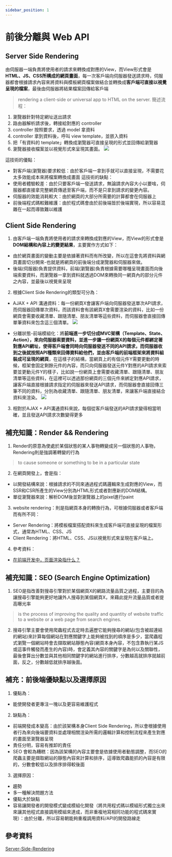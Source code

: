 ```yaml
---
sidebar_position: 1
---
```


# 前後分離與 Web API 

## Server Side Rendering
由伺服器一端負責將使用者的請求來轉換成對應的View，而View形式會是**HTML、JS、CSS所構成的網頁畫面**，每一次客戶端向伺服器發送請求時，伺服器都會根據請求內容來將資料與模板網頁檔案做結合並轉換成**客戶端可直接以視覺呈現的檔案**，最後由伺服器將結果檔案回傳給客戶端
>  rendering a client-side or universal app to HTML on the server.
簡述流程：
1. 瀏覽器針對特定網址送出請求
2. 路由器解析請求後，轉接給對應的 controller
3. controller 按照要求，透過 model 拿資料
4. controller 拿到資料後，呼叫 view template，並嵌入資料
5. 把「有資料的 template」轉換成瀏覽器可直接呈現的形式並回傳給瀏覽器
6. 瀏覽器接收檔案並以視覺形式來呈現其畫面。
![](https://res.cloudinary.com/dqfxgtyoi/image/upload/v1633596645/blog/network/ClientAndServer/MVCModel_dgvnhm.png)

這技術的優點：
  - 對客戶端(瀏覽器)要求較低：由於客戶端一拿到手就可以直接呈現，不需要花太多效能成本來將檔案轉換成畫面
這技術的缺點：
  - 使用者體驗較差：由於只要客戶端一發送請求，無論請求內容大小以要啥，伺服器都直接拿完整網頁傳遞至客戶端，而不是只拿到請求的變更內容。
  - 伺服器的效能消耗較大：由於網頁的大部分所需要的計算都會在伺服器上
  - 前後端程式碼較難維護：由於程式碼會由於前後端皆於後端實現，所以容易混雜在一起而導致難以維護
## Client Side Rendering
1. 由客戶端一端負責將使用者的請求來轉換成對應的View，而View的形式會是**DOM結構和內容上的變更結果**，主要實作方式如下：
  - 由於網頁畫面的變動主要是依據著資料而有所改變，所以在這會先將資料與網頁畫面切分開來-也就是將網頁的前後端分成瀏覽器和伺服器來做。
  - 後端(伺服器)負責提供資料，前端(瀏覽器)負責根據需要哪種呈現畫面而向後端索要資料，而瀏覽器一拿到資料就透過DOM來轉換同一網頁內的部分元件之內容，並最後以視覺來呈現
2. 根據Client Side Rendering的類型可分為：
  - AJAX + API 溝通資料：每一份網頁X會讓客戶端向伺服器發送單次API請求，而伺服器回傳單次資料，而該資料會有該網頁X會需要渲染的資料，比如一份網頁會需要收藏清單、跟隨清單、朋友清單等這些資料，而伺服器會直接回傳單筆資料來包含這三個清單。
  ![](https://res.cloudinary.com/dqfxgtyoi/image/upload/v1644767265/twitter/course/AJAXAPI_snepwr.png)
  
  - 分離狀態-前端模組化：將**前端進一步切分成MVC架構（Template、State、Action），來向伺服器索要資料，並進一步讓一份網頁X的每個元件都綁定著對應API網址，使得客戶端會同時向伺服器發送不同的API請求，而伺服器收到之後就按照API種類來回傳資料給他們，並由客戶端的前端框架來將資料組裝成可呈現的網頁**，在這樣子的結構，當網頁上的有個元件Y需要更動的時候，框架會固定剩餘元件的內容，而只向伺服器發送元件Y對應的API請求來索要並更動元件Y的樣子，比如說一份網頁上會需要收藏清單、跟隨清單、朋友清單等這些資料，在這裡可以透過那份網頁的三個元件來綁定對應API請求，讓客戶端直接根據請求指定的伺服器來發送API請求，而伺服器會直接回傳三筆不同的資料，分別為收藏清單、跟隨清單、朋友清單，來讓客戶端直接結合資料來渲染。
  ![](https://res.cloudinary.com/dqfxgtyoi/image/upload/v1644767265/twitter/course/FrontendFramework_pkoc0h.png)
3. 相對於AJAX + API溝通資料來說，每個從客戶端發送的API請求變得相當明確，並且發送API請求次數變得更多


## 補充知識：Render && Rendering
1. Render的原意為使處於某個狀態的某人事物轉變成另一個狀態的人事物，Rendering則是強調著轉變的行為
> to cause someone or something to be in a particular state
2. 在網頁開發上，會是指：
  - 以開發結構來說：根據請求的不同來通過程式碼邏輯來生成對應的View，而SSR和CSR所產生的View分別為HTML形式或者對應新的DOM結構。
  - 單從瀏覽器來說：解析DOM後並對瀏覽器上的pixel進行paint

3. website rendering：則是指網頁本身的轉換行為，可根據伺服器或者客戶端而有所不同：  
  - Server Rendering：將模板檔案搭配資料來生成客戶端可直接呈現的檔案形式，通常為HTML、CSS、JS
  - Client Rendering：將HTML、CSS、JS以視覺形式來呈現在客戶端上。
4. 參考資料：
  - [在前端开发中，页面渲染指什么？](https://www.zhihu.com/question/20117417)
## 補充知識：SEO (Search Engine Optimization)
1. SEO是指改善對搜尋引擎對於某個網頁X的網路流量品質之過程，主要目的為讓搜尋引擎能夠更好地讓外人搜尋到某個網頁X，來藉此提升流量品質或者提高曝光率
> is the process of improving the quality and quantity of website traffic to a website or a web page from search engines.
2. 搜尋引擎主要會使用爬蟲程式去定時去遍歷它能夠搜尋的網站(包含被超連結的網站)來計算每個網站在對應關鍵字上能夠被找到的順序是多少，當爬蟲程式瀏覽一個網站時會去擷取網站靜態內容(網頁本身內容，不包含靠執行某JS或這事件觸發而產生的內容)時，會定義其內容的關鍵字是為何以及關聯性，最後會算出分數並與其他相同關鍵字的網站進行排序，分數越高就排序就越前面，反之，分數越低就排序越後面。

## 補充：前後端優缺點以及選擇原因
1. 優點為：
  - 能使開發者更專注一塊以及更容易維護程式
2. 缺點為：
  - 前端開發成本變高：由於該架構本身Client Side Rendering，所以會根據使用者行為來向後端要資料並處理相關渲染所需的邏輯計算和控制流程來產生對應的畫面至瀏覽器呈現
  - 責任分明，容易有推卸的責任
  - SEO 會較為糟糕：因為該架構的內容主要會是依據使用者動態調整，而SEO的爬蟲主要是擷取網站的靜態內容來計算和排序，這導致爬蟲能抓的內容是有限的，分數會較低以及排序排得較後面
3. 選擇原因： 
  - 趨勢
  - 多一種解決問題方法
  - 優點大於缺點
  - 容易讓開發者的開發模式變成模組化開發（將共用程式碼以模組形式獨立出來來讓其他程式直接調用模組來達成，而非重複地寫相同功能的程式碼來實現）：由於分離，所以容易朝能夠重複調用資料/API的開發路線走



## 參考資料
[Server-Side-Rendering](https://ithelp.ithome.com.tw/articles/10244948)